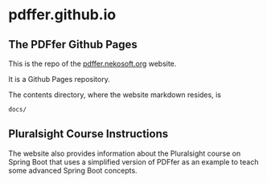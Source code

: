 # pdffer.github.io

## The PDFfer Github Pages 

This is the repo of the [pdffer.nekosoft.org](https://pdffer.nekosoft.org) website.

It is a Github Pages repository.

The contents directory, where the website markdown resides, is

`docs/`

## Pluralsight Course Instructions

The website also provides information about the Pluralsight course on Spring Boot
that uses a simplified version of PDFfer as an example to teach some advanced Spring
Boot concepts.
